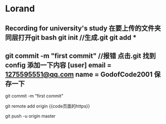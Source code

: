 # Lorand
Recording for university's study
在要上传的文件夹同层打开git bash
git init //生成.git
git add * 
-------------------------------------
git commit -m "first commit"  //报错
点击.git 找到config
添加一下内容
[user]
email = 1275595551@qq.com
name = GodofCode2001
保存一下
-------------------------------------
git commit -m "first commit"

git remote add origin {{code页面的https}}

git push -u origin master

